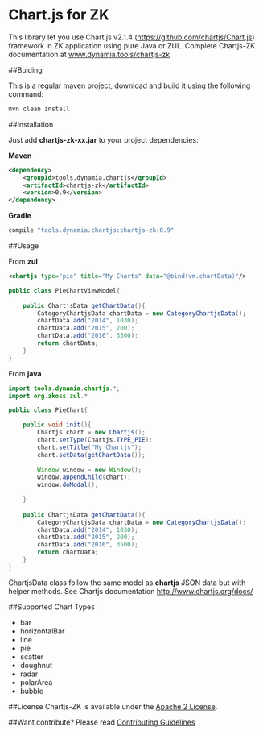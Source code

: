# Chart.js for ZK

This library let you use Chart.js v2.1.4 (https://github.com/chartjs/Chart.js) framework in ZK application using pure Java or ZUL. Complete Chartjs-ZK documentation at www.dynamia.tools/chartjs-zk

##Bulding

This is a regular maven project, download and build it using the following command:


```bash
mvn clean install
```

##Installation

Just add **chartjs-zk-xx.jar** to your project dependencies:

**Maven**

```xml
<dependency>
    <groupId>tools.dynamia.chartjs</groupId>
    <artifactId>chartjs-zk</artifactId>
    <version>0.9</version>
</dependency>
```

**Gradle**
```bash
compile "tools.dynamia.chartjs:chartjs-zk:0.9"
```

##Usage

From **zul**
```xml
<chartjs type="pie" title="My Charts" data="@bind(vm.chartData)"/>
```

```java
public class PieChartViewModel{
    
    public ChartjsData getChartData(){
        CategoryChartjsData chartData = new CategoryChartjsData();
        chartData.add("2014", 1030);
        chartData.add("2015", 200);
        chartData.add("2016", 3500);
        return chartData;
    }
}
```

From **java**

```java
import tools.dynamia.chartjs.*;
import org.zkoss.zul.*

public class PieChart{

    public void init(){
        Chartjs chart = new Chartjs();
        chart.setType(Chartjs.TYPE_PIE);
        chart.setTitle("My Chartjs");
        chart.setData(getChartData());
        
        Window window = new Window();
        window.appendChild(chart);
        window.doModal();
        
    }
    
    public ChartjsData getChartData(){
        CategoryChartjsData chartData = new CategoryChartjsData();
        chartData.add("2014", 1030);
        chartData.add("2015", 200);
        chartData.add("2016", 3500);
        return chartData;
    }
}
```

ChartjsData class follow the same model as **chartjs** JSON data but with helper methods. See Chartjs documentation http://www.chartjs.org/docs/



##Supported Chart Types

- bar
- horizontalBar
- line
- pie
- scatter
- doughnut
- radar
- polarArea
- bubble

##License
Chartjs-ZK is available under the [Apache 2 License](https://github.com/dynamia-projects/chartjs-zk/blob/master/LICENSE.md).

##Want contribute?
Please read [Contributing Guidelines](https://github.com/dynamia-projects/chartjs-zk/blob/master/CONTRIBUTING.md)

